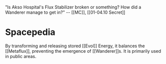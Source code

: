 "Is Akso Hospital's Flux Stabilizer broken or something? How did a Wanderer manage to get in?" -- [[MC]], [[01-04.10 Secret]]

# Spacepedia
By transforming and releasing stored [[Evol]] Energy, it balances the [[Metaflux]], preventing the emergence of [[Wanderer]]s. It is primarily used in public areas.